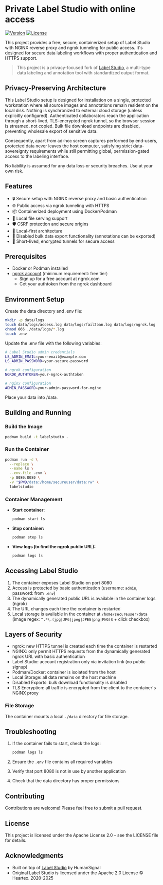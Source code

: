 # Private Label Studio with online access

[![Version](https://img.shields.io/badge/version-1.0.0-blue.svg)](https://github.com/yourusername/label-studio-private)
[![License](https://img.shields.io/badge/license-Apache%202.0-blue.svg)](LICENSE)

This project provides a free, secure, containerized setup of Label Studio with NGINX reverse proxy and ngrok tunneling for public access. It's designed for secure data labeling workflows with proper authentication and HTTPS support.

> This project is a privacy-focused fork of [Label Studio](https://github.com/HumanSignal/label-studio), a multi-type data labeling and annotation tool with standardized output format.

## Privacy-Preserving Architecture

This Label Studio setup is designed for installation on a single, protected workstation where all source images and annotations remain resident on the local disk. Nothing is synchronized to external cloud storage (unless explicitly configured). Authenticated collaborators reach the application through a short-lived, TLS-encrypted ngrok tunnel, so the browser session is streamed, not copied. Bulk file download endpoints are disabled, preventing wholesale export of sensitive data.

Consequently, apart from ad-hoc screen captures performed by end-users, protected data never leaves the host computer, satisfying strict data-sovereignty requirements while still permitting global, permission-gated access to the labeling interface.

No liability is assumed for any data loss or security breaches. Use at your own risk.

## Features

- 🔒 Secure setup with NGINX reverse proxy and basic authentication
- 🌐 Public access via ngrok tunneling with HTTPS
- 📦 Containerized deployment using Docker/Podman
- 📁 Local file serving support
- 🛡️ CSRF protection and secure origins
- 🔐 Local-first architecture
- 🚫 Disabled bulk data export functionality (annotations can be exported)
- 🔄 Short-lived, encrypted tunnels for secure access

## Prerequisites

- Docker or Podman installed
- [ngrok account](https://ngrok.com/signup) (minimum requirement: free tier)
  - Sign up for a free account at ngrok.com
  - Get your authtoken from the ngrok dashboard

## Environment Setup

Create the data directory and .env file:
```bash
mkdir -p data/logs
touch data/logs/access.log data/logs/fail2ban.log data/logs/ngrok.log
chmod 666 ./data/logs/*.log
touch .env
```

Update the .env file with the following variables:

```bash
# Label Studio admin credentials
LS_ADMIN_EMAIL=your-email@example.com
LS_ADMIN_PASSWORD=your-secure-password

# ngrok configuration
NGROK_AUTHTOKEN=your-ngrok-authtoken

# nginx configuration
ADMIN_PASSWORD=your-admin-password-for-nginx
```

Place your data into /data.

## Building and Running

### Build the Image

```bash
podman build -t labelstudio .
```

### Run the Container

```bash
podman run -d \
  --replace \
  --name ls \
  --env-file .env \
  -p 8080:8080 \
  -v "$PWD/data:/home/secureuser/data:rw" \
  labelstudio
```

### Container Management

- **Start container:**
  ```bash
  podman start ls
  ```

- **Stop container:**
  ```bash
  podman stop ls
  ```

- **View logs (to find the ngrok public URL):**
  ```bash
  podman logs ls
  ```

## Accessing Label Studio

1. The container exposes Label Studio on port 8080
2. Access is protected by basic authentication (username: `admin`, password: from `.env`)
3. The dynamically generated public URL is available in the container logs (ngrok)
4. The URL changes each time the container is restarted
5. Local storage is available in the container at `/home/secureuser/data` (image regex: `^.*\.(jpg|JPG|jpeg|JPEG|png|PNG)$` + click checkbox)

## Layers of Security

- ngrok: new HTTPS tunnel is created each time the container is restarted
- NGINX: only permit HTTPS requests from the dynamically generated ngrok URL with basic authentication
- Label Studio: account registration only via invitation link (no public signup)
- Podman/Docker: container is isolated from the host
- Local Storage: all data remains on the host machine
- Disabled Exports: bulk download functionality is disabled
- TLS Encryption: all traffic is encrypted from the client to the container's NGINX proxy

### File Storage

The container mounts a local `./data` directory for file storage.

## Troubleshooting

1. If the container fails to start, check the logs:
   ```bash
   podman logs ls
   ```

2. Ensure the `.env` file contains all required variables
3. Verify that port 8080 is not in use by another application
4. Check that the data directory has proper permissions

## Contributing

Contributions are welcome! Please feel free to submit a pull request.

## License

This project is licensed under the Apache License 2.0 - see the LICENSE file for details.

## Acknowledgments

- Built on top of [Label Studio](https://github.com/HumanSignal/label-studio) by HumanSignal
- Original Label Studio is licensed under the Apache 2.0 License © Heartex. 2020-2025